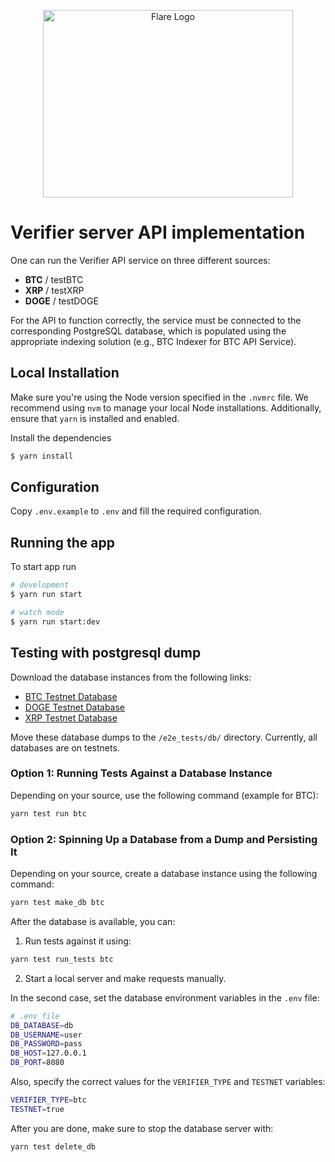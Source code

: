 <p align="center">
  <a href="https://flare.network/" target="blank"><img src="https://flare.network/wp-content/uploads/Artboard-1-1.svg" width="400" height="300" alt="Flare Logo" /></a>
</p>

# Verifier server API implementation

One can run the Verifier API service on three different sources:

- **BTC** / testBTC
- **XRP** / testXRP
- **DOGE** / testDOGE

For the API to function correctly, the service must be connected to the corresponding PostgreSQL database, which is populated using the appropriate indexing solution (e.g., BTC Indexer for BTC API Service).

## Local Installation

Make sure you're using the Node version specified in the `.nvmrc` file. We recommend using `nvm` to manage your local Node installations. Additionally, ensure that `yarn` is installed and enabled.

Install the dependencies

```bash
$ yarn install
```

## Configuration

Copy `.env.example` to `.env` and fill the required configuration.

## Running the app

To start app run

```bash
# development
$ yarn run start

# watch mode
$ yarn run start:dev
```

## Testing with postgresql dump

Download the database instances from the following links:

- [BTC Testnet Database](https://githubstatic.flare.center/db_btc_testnet)
- [DOGE Testnet Database](https://githubstatic.flare.center/db_doge_testnet)
- [XRP Testnet Database](https://githubstatic.flare.center/db_xrp_testnet)

Move these database dumps to the `/e2e_tests/db/` directory. Currently, all databases are on testnets.

### Option 1: Running Tests Against a Database Instance

Depending on your source, use the following command (example for BTC):

```bash
yarn test run btc
```

### Option 2: Spinning Up a Database from a Dump and Persisting It

Depending on your source, create a database instance using the following command:

```bash
yarn test make_db btc
```

After the database is available, you can:

1. Run tests against it using:

```bash
yarn test run_tests btc
```

2. Start a local server and make requests manually.

In the second case, set the database environment variables in the `.env` file:

```bash
# .env file
DB_DATABASE=db
DB_USERNAME=user
DB_PASSWORD=pass
DB_HOST=127.0.0.1
DB_PORT=8080
```

Also, specify the correct values for the `VERIFIER_TYPE` and `TESTNET` variables:

```bash
VERIFIER_TYPE=btc
TESTNET=true
```

After you are done, make sure to stop the database server with:

```bash
yarn test delete_db
```
